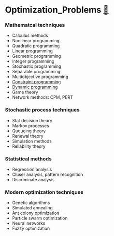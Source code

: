 # Optimization_Problems [:movie_camera:](https://www.youtube.com/watch?v=cJ21moQpofY)

### Mathematcal techniques
   - Calculus methods
   - Nonlinear programming
   - Quadratic programming
   - Linear programming
   - Geometric programming
   - Integer programming
   - Stochastic programming
   - Separable programming
   - Multiobjective programming
   - [Constraint programming](https://github.com/karyam/Optimization_Problems/blob/master/constraint_programming.md)
   - [Dynamic programming]()
   - Game theory
   - Network methods: CPM, PERT
### Stochastic process techniques
   - Stat decision theory
   - Markov processes
   - Queueing theory
   - Renewal theory
   - Simulation methods
   - Reliability theory
### Statistical methods
   - Regression analysis
   - Cluser analysis, pattern recognition
   - Discriminate analysis
### Modern optimization techniques
   - Genetic algorithms
   - Simulated annealing
   - Ant colony optimization
   - Particle swarm optimization
   - Neural networks
   - Fuzzy optimization
   
